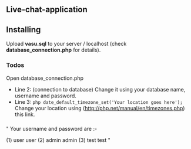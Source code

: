 ## Live-chat-application
## Installing

Upload **vasu.sql** to your server / localhost (check **database_connection.php** for details).


### Todos

Open database_connection.php 
 - Line 2: (connection to database)
Change it using your database name, username and password. 
 - Line 3:
 ``php
         date_default_timezone_set('Your location goes here');
``
Change your location using (http://php.net/manual/en/timezones.php) this link. 

###
" Your username and password are :- 

(1)  user         user
(2)  admin	 admin
(3)  test         test  "
